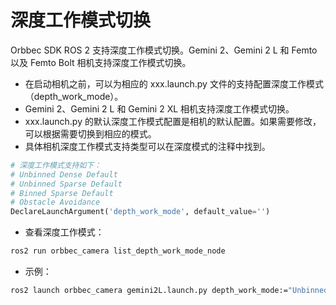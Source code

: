 # 深度工作模式切换

Orbbec SDK ROS 2 支持深度工作模式切换。Gemini 2、Gemini 2 L 和 Femto 以及 Femto Bolt 相机支持深度工作模式切换。

- 在启动相机之前，可以为相应的 xxx.launch.py 文件的支持配置深度工作模式（depth_work_mode）。
- Gemini 2、Gemini 2 L 和 Gemini 2 XL 相机支持深度工作模式切换。
- xxx.launch.py 的默认深度工作模式配置是相机的默认配置。如果需要修改，可以根据需要切换到相应的模式。
- 具体相机深度工作模式支持类型可以在深度模式的注释中找到。

```python
# 深度工作模式支持如下：
# Unbinned Dense Default
# Unbinned Sparse Default
# Binned Sparse Default
# Obstacle Avoidance
DeclareLaunchArgument('depth_work_mode', default_value='')
```

- 查看深度工作模式：

```bash
ros2 run orbbec_camera list_depth_work_mode_node
```

* 示例：

```bash
ros2 launch orbbec_camera gemini2L.launch.py depth_work_mode:="Unbinned Dense Default"
```
